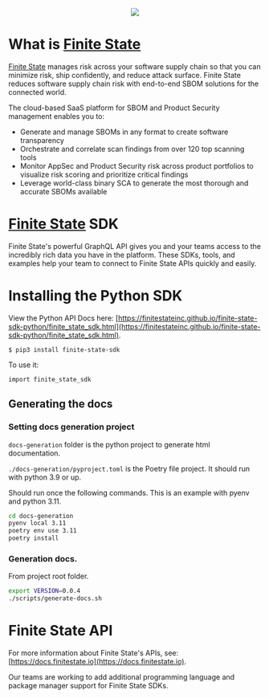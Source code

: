 <p align="center">
  <img src="https://finitestate.io/hs-fs/hubfs/FS-Logo-Final-01.png" />
</p>

# What is [Finite State](https://finitestate.io)

[Finite State](https://finitestate.io) manages risk across your software supply chain so that you can minimize risk, ship confidently, and reduce attack surface. Finite State reduces software supply chain risk with end-to-end SBOM solutions for the connected world.

The cloud-based SaaS platform for SBOM and Product Security management enables you to:

* Generate and manage SBOMs in any format to create software transparency
* Orchestrate and correlate scan findings from over 120 top scanning tools
* Monitor AppSec and Product Security risk across product portfolios to visualize risk scoring and prioritize critical findings
* Leverage world-class binary SCA to generate the most thorough and accurate SBOMs available

# [Finite State](https://finitestate.io) SDK

Finite State's powerful GraphQL API gives you and your teams access to the incredibly rich data you have in the platform. These SDKs, tools, and examples help your team to connect to Finite State APIs quickly and easily.

# Installing the Python SDK

View the Python API Docs here: [https://finitestateinc.github.io/finite-state-sdk-python/finite_state_sdk.html](https://finitestateinc.github.io/finite-state-sdk-python/finite_state_sdk.html).

```
$ pip3 install finite-state-sdk
```

To use it:

```
import finite_state_sdk
```

## Generating the docs

### Setting docs generation project

`docs-generation` folder is the python project to generate html documentation.

`./docs-generation/pyproject.toml` is the Poetry file project. It should run with python 3.9 or up.

Should run once the following commands. This is an example with pyenv and python 3.11.

```bash
cd docs-generation
pyenv local 3.11
poetry env use 3.11
poetry install
```

### Generation docs.

From project root folder.

```bash
export VERSION=0.0.4
./scripts/generate-docs.sh
```

# Finite State API

For more information about Finite State's APIs, see: [https://docs.finitestate.io](https://docs.finitestate.io).

Our teams are working to add additional programming language and package manager support for Finite State SDKs.
